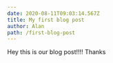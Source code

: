 ```yaml
---
date: 2020-08-11T09:03:14.567Z
title: My first blog post
author: Alan
path: /first-blog-post
---
```

Hey this is our blog post!!!! Thanks